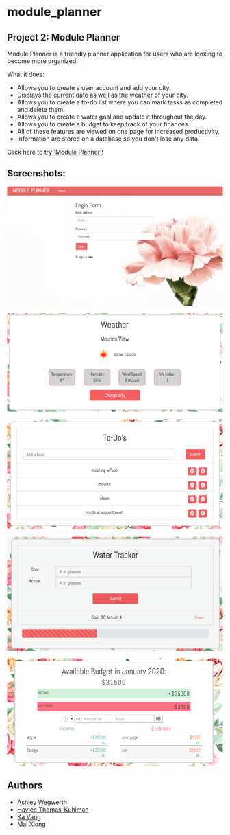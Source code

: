# module_planner

## Project 2: Module Planner

Module Planner is a friendly planner application for users who are looking to become more organized.

What it does:
- Allows you to create a user account and add your city.
- Displays the current date as well as the weather of your city.
- Allows you to create a to-do list where you can mark tasks as completed and delete them.
- Allows you to create a water goal and update it throughout the day.
- Allows you to create a budget to keep track of your finances.
- All of these features are viewed on one page for increased productivity.
- Information are stored on a database so you don't lose any data.

Click here to try ['Module Planner'](https://moduleplanner2020.herokuapp.com/members)!

## Screenshots:

![Login](public/assets/images/screenshot_login.png)


![Weather](public/assets/images/screenshot_weather.png)


![To-Do](public/assets/images/screenshot_todo.png)


![Water Tracker](public/assets/images/screenshot_water.png)


![Budget](public/assets/images/screenshot_budget.png)


## Authors
- [Ashley Wegwerth](https://github.com/Ashleyw27)
- [Haylee Thomas-Kuhlman](https://github.com/haylee430)
- [Ka Vang](https://github.com/ka-vang)
- [Mai Xiong](https://github.com/maixiong29)
